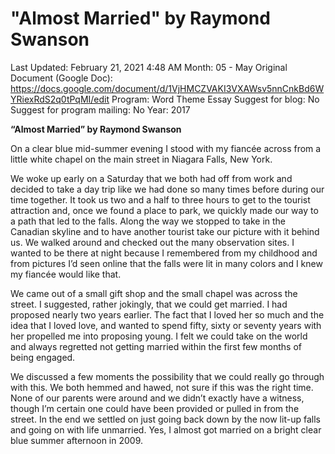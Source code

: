 # "Almost Married" by Raymond Swanson

Last Updated: February 21, 2021 4:48 AM
Month: 05 - May
Original Document (Google Doc): https://docs.google.com/document/d/1VjHMCZVAKI3VXAWsv5nnCnkBd6WYRiexRdS2q0tPqMI/edit
Program: Word Theme Essay
Suggest for blog: No
Suggest for program mailing: No
Year: 2017

**“Almost Married” by Raymond Swanson**

On a clear blue mid-summer evening I stood with my fiancée across from a little white chapel on the main street in Niagara Falls, New York.

We woke up early on a Saturday that we both had off from work and decided to take a day trip like we had done so many times before during our time together. It took us two and a half to three hours to get to the tourist attraction and, once we found a place to park, we quickly made our way to a path that led to the falls. Along the way we stopped to take in the Canadian skyline and to have another tourist take our picture with it behind us. We walked around and checked out the many observation sites. I wanted to be there at night because I remembered from my childhood and from pictures I’d seen online that the falls were lit in many colors and I knew my fiancée would like that.

We came out of a small gift shop and the small chapel was across the street. I suggested, rather jokingly, that we could get married. I had proposed nearly two years earlier. The fact that I loved her so much and the idea that I loved love, and wanted to spend fifty, sixty or seventy years with her propelled me into proposing young. I felt we could take on the world and always regretted not getting married within the first few months of being engaged.

We discussed a few moments the possibility that we could really go through with this. We both hemmed and hawed, not sure if this was the right time. None of our parents were around and we didn’t exactly have a witness, though I’m certain one could have been provided or pulled in from the street. In the end we settled on just going back down by the now lit-up falls and going on with life unmarried. Yes, I almost got married on a bright clear blue summer afternoon in 2009.